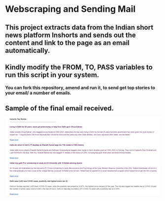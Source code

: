 # Webscraping and Sending Mail

## This project extracts data from the Indian short news platform **Inshorts** and sends out the content and link to the page as an email automatically.

## Kindly modify the FROM, TO, PASS variables to run this script in your system.

#### You can fork this repository, amend and run it, to send get top stories to your email/ a number of emails.

## Sample of the final email received.

![Alt text](images/sample.jpg?raw=true "Sample")

